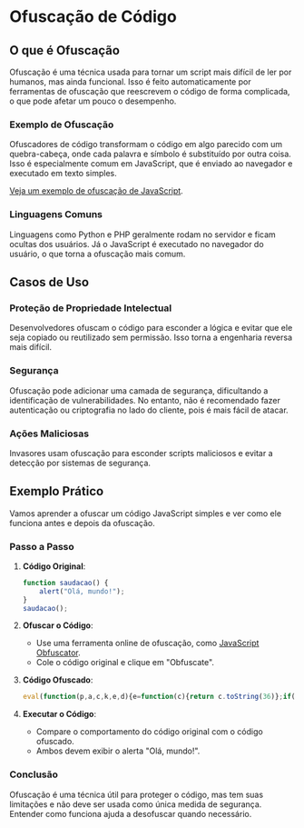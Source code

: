 # Ofuscação de Código

## O que é Ofuscação

Ofuscação é uma técnica usada para tornar um script mais difícil de ler por humanos, mas ainda funcional. Isso é feito automaticamente por ferramentas de ofuscação que reescrevem o código de forma complicada, o que pode afetar um pouco o desempenho.

### Exemplo de Ofuscação

Ofuscadores de código transformam o código em algo parecido com um quebra-cabeça, onde cada palavra e símbolo é substituído por outra coisa. Isso é especialmente comum em JavaScript, que é enviado ao navegador e executado em texto simples.

[Veja um exemplo de ofuscação de JavaScript](http://beautifytools.com/javascript-obfuscator.php).

### Linguagens Comuns

Linguagens como Python e PHP geralmente rodam no servidor e ficam ocultas dos usuários. Já o JavaScript é executado no navegador do usuário, o que torna a ofuscação mais comum.

## Casos de Uso

### Proteção de Propriedade Intelectual

Desenvolvedores ofuscam o código para esconder a lógica e evitar que ele seja copiado ou reutilizado sem permissão. Isso torna a engenharia reversa mais difícil.

### Segurança

Ofuscação pode adicionar uma camada de segurança, dificultando a identificação de vulnerabilidades. No entanto, não é recomendado fazer autenticação ou criptografia no lado do cliente, pois é mais fácil de atacar.

### Ações Maliciosas

Invasores usam ofuscação para esconder scripts maliciosos e evitar a detecção por sistemas de segurança.

## Exemplo Prático

Vamos aprender a ofuscar um código JavaScript simples e ver como ele funciona antes e depois da ofuscação.

### Passo a Passo

1. **Código Original**:
    ```javascript
    function saudacao() {
        alert("Olá, mundo!");
    }
    saudacao();
    ```

2. **Ofuscar o Código**:
    - Use uma ferramenta online de ofuscação, como [JavaScript Obfuscator](http://beautifytools.com/javascript-obfuscator.php).
    - Cole o código original e clique em "Obfuscate".

3. **Código Ofuscado**:
    ```javascript
    eval(function(p,a,c,k,e,d){e=function(c){return c.toString(36)};if(!''.replace(/^/,String)){while(c--)d[c.toString(a)]=k[c]||c.toString(a);k=[function(e){return d[e]}];e=function(){return'\\w+'};c=1};while(c--)if(k[c])p=p.replace(new RegExp('\\b'+e(c)+'\\b','g'),k[c]);return p}('2 0(){1("4, 3!")}0();',5,5,'saudacao|alert|function|mundo|Olá'.split('|'),0,{}))
    ```

4. **Executar o Código**:
    - Compare o comportamento do código original com o código ofuscado.
    - Ambos devem exibir o alerta "Olá, mundo!".

### Conclusão

Ofuscação é uma técnica útil para proteger o código, mas tem suas limitações e não deve ser usada como única medida de segurança. Entender como funciona ajuda a desofuscar quando necessário.
